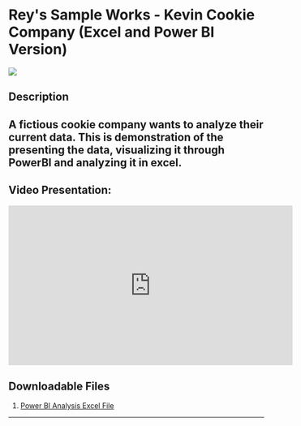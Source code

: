 # Rey's Sample Works - Kevin Cookie Company (Excel and Power BI Version)

<a href="https://reytorremis.github.io/rey_sample_works/"><img src="https://img.shields.io/badge/HOME-GitHub-blue" /></a>

## Description
A fictious cookie company wants to analyze their current data. This is demonstration of the presenting the data, visualizing it through PowerBI and analyzing it in excel.
---
## Video Presentation:

<iframe width="560" height="315" src="https://www.youtube.com/embed/ywzhI1rZwwM?si=PYzCq20QAeiTmNTA" title="YouTube video player" frameborder="0" allow="accelerometer; autoplay; clipboard-write; encrypted-media; gyroscope; picture-in-picture; web-share" referrerpolicy="strict-origin-when-cross-origin" allowfullscreen></iframe>

## Downloadable Files
1. [Power BI Analysis Excel File](power_bi_analysis_file.xlsx)

---
